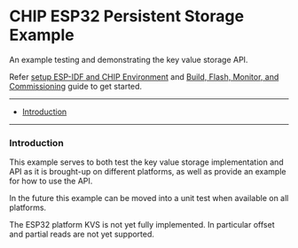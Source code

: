 # CHIP ESP32 Persistent Storage Example

An example testing and demonstrating the key value storage API.

Refer [setup ESP-IDF and CHIP Environment](#setup-esp-idf-and-chip-environment)
and
[Build, Flash, Monitor, and Commissioning](#build-flash-monitor-and-commissioning)
guide to get started.

---

-   [Introduction](#introduction)

---

### Introduction

This example serves to both test the key value storage implementation and API as
it is brought-up on different platforms, as well as provide an example for how
to use the API.

In the future this example can be moved into a unit test when available on all
platforms.

The ESP32 platform KVS is not yet fully implemented. In particular offset and
partial reads are not yet supported.
